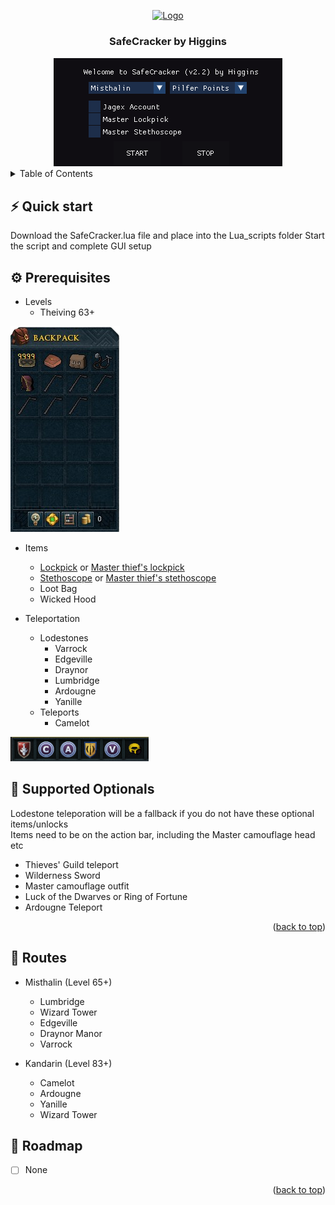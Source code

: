 <a name="readme-top"></a>
<div align="center">
  <a href="https://github.com/higgins-dotcom/lua-scripts">
    <img src="https://media.discordapp.net/attachments/1114353556275871754/1198651901886075050/safe.png?ex=65bfae93&is=65ad3993&hm=782ac0282a719cca740a2dd3cc26def75880cd09309c9a04fc2f4b8f35dada80&=&format=webp&quality=lossless" alt="Logo" width="120" height="120">
  </a>
  <h3 align="center">SafeCracker by Higgins</h3>

  <img src="images/gui.png" alt="GUI">

  
</div>


<!-- TABLE OF CONTENTS -->
<details>
  <summary>Table of Contents</summary>
  <ol>
    <li>
      <a href="#quick-start">Quick start</a>
      <ul>
        <li><a href="#prerequisites">Prerequisites</a></li>
        <li><a href="#supported-optionals">Supported Optionals</a></li>
      </ul>
    </li>
    <li><a href="#routes">Routes</a></li>
    <li><a href="#roadmap">Roadmap</a></li>
  </ol>
</details>

## ⚡️ Quick start

Download the SafeCracker.lua file and place into the Lua_scripts folder
Start the script and complete GUI setup

## ⚙️ Prerequisites

- Levels
  - Theiving 63+

<img src="images/inv.png"/>

- Items
    - <a href="https://dereferer.me/?https://runescape.wiki/w/Lockpick">Lockpick</a> or <a href="https://dereferer.me/?https://runescape.wiki/w/Master_thief%27s_Lockpick">Master thief's lockpick</a>
    - <a href="https://dereferer.me/?https://runescape.wiki/w/Stethoscope">Stethoscope</a> or <a href="https://dereferer.me/?https://runescape.wiki/w/Master_thief%27s_stethoscope">Master thief's stethoscope</a>
    - Loot Bag
    - Wicked Hood

- Teleportation
  - Lodestones
    - Varrock
    - Edgeville
    - Draynor
    - Lumbridge
    - Ardougne
    - Yanille
  - Teleports
    - Camelot

<img src="images/bar.png"/>

## 📖 Supported Optionals

Lodestone teleporation will be a fallback if you do not have these optional items/unlocks<br>
Items need to be on the action bar, including the Master camouflage head etc

- Thieves' Guild teleport
- Wilderness Sword
- Master camouflage outfit
- Luck of the Dwarves or Ring of Fortune
- Ardougne Teleport

<p align="right">(<a href="#readme-top">back to top</a>)</p>

## 🚚 Routes

- Misthalin (Level 65+)
  - Lumbridge
  - Wizard Tower
  - Edgeville
  - Draynor Manor
  - Varrock

- Kandarin (Level 83+)
  - Camelot
  - Ardougne
  - Yanille
  - Wizard Tower

## 📝 Roadmap

- [ ] None

<p align="right">(<a href="#readme-top">back to top</a>)</p>